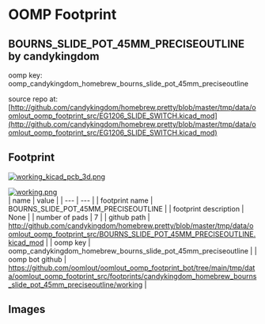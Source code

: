 # OOMP Footprint  
## BOURNS_SLIDE_POT_45MM_PRECISEOUTLINE  by candykingdom  
  
oomp key: oomp_candykingdom_homebrew_bourns_slide_pot_45mm_preciseoutline  
  
source repo at: [http://github.com/candykingdom/homebrew.pretty/blob/master/tmp/data/oomlout_oomp_footprint_src/‎EG1206‎_SLIDE_SWITCH.kicad_mod](http://github.com/candykingdom/homebrew.pretty/blob/master/tmp/data/oomlout_oomp_footprint_src/‎EG1206‎_SLIDE_SWITCH.kicad_mod)  
## Footprint  
  
[![working_kicad_pcb_3d.png](working_kicad_pcb_3d_600.png)](working_kicad_pcb_3d.png)  
  
[![working.png](working_600.png)](working.png)  
| name | value | 
| --- | --- | 
| footprint name | BOURNS_SLIDE_POT_45MM_PRECISEOUTLINE | 
| footprint description | None | 
| number of pads | 7 | 
| github path | http://github.com/candykingdom/homebrew.pretty/blob/master/tmp/data/oomlout_oomp_footprint_src/BOURNS_SLIDE_POT_45MM_PRECISEOUTLINE.kicad_mod | 
| oomp key | oomp_candykingdom_homebrew_bourns_slide_pot_45mm_preciseoutline | 
| oomp bot github | https://github.com/oomlout/oomlout_oomp_footprint_bot/tree/main/tmp/data/oomlout_oomp_footprint_src/footprints/candykingdom_homebrew_bourns_slide_pot_45mm_preciseoutline/working | 
## Images  
